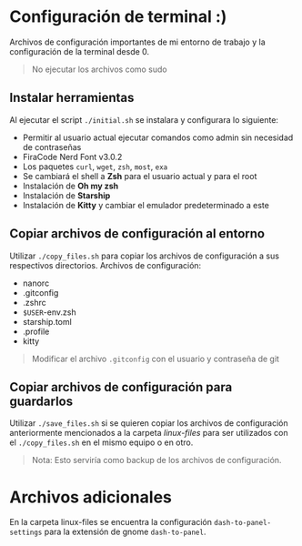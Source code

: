 # Configuración de terminal :)

Archivos de configuración importantes de mi entorno de trabajo y la configuración de la terminal desde 0.

> No ejecutar los archivos como sudo

## Instalar herramientas

Al ejecutar el script `./initial.sh` se instalara y configurara lo siguiente:

- Permitir al usuario actual ejecutar comandos como admin sin necesidad de contraseñas
- FiraCode Nerd Font v3.0.2
- Los paquetes `curl`, `wget`, `zsh`, `most`, `exa`
- Se cambiará el shell a **Zsh** para el usuario actual y para el root
- Instalación de **Oh my zsh**
- Instalación de **Starship**
- Instalación de **Kitty** y cambiar el emulador predeterminado a este

## Copiar archivos de configuración al entorno

Utilizar `./copy_files.sh` para copiar los archivos de configuración a sus respectivos directorios. Archivos de configuración:

- nanorc
- .gitconfig
- .zshrc
- `$USER`-env.zsh
- starship.toml
- .profile
- kitty

> Modificar el archivo `.gitconfig` con el usuario y contraseña de git

## Copiar archivos de configuración para guardarlos

Utilizar `./save_files.sh` si se quieren copiar los archivos de configuración anteriormente mencionados a la carpeta _linux-files_ para ser utilizados con el `./copy_files.sh` en el mismo equipo o en otro.

> Nota: Esto serviría como backup de los archivos de configuración.

# Archivos adicionales

En la carpeta linux-files se encuentra la configuración `dash-to-panel-settings` para la extensión de gnome `dash-to-panel`.
